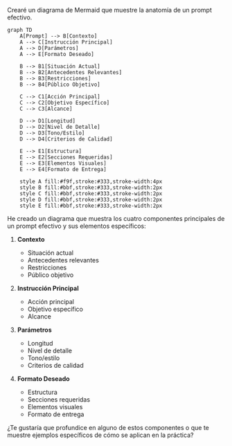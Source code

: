 Crearé un diagrama de Mermaid que muestre la anatomía de un prompt efectivo.



```mermaid
graph TD
    A[Prompt] --> B[Contexto]
    A --> C[Instrucción Principal]
    A --> D[Parámetros]
    A --> E[Formato Deseado]

    B --> B1[Situación Actual]
    B --> B2[Antecedentes Relevantes]
    B --> B3[Restricciones]
    B --> B4[Público Objetivo]

    C --> C1[Acción Principal]
    C --> C2[Objetivo Específico]
    C --> C3[Alcance]

    D --> D1[Longitud]
    D --> D2[Nivel de Detalle]
    D --> D3[Tono/Estilo]
    D --> D4[Criterios de Calidad]

    E --> E1[Estructura]
    E --> E2[Secciones Requeridas]
    E --> E3[Elementos Visuales]
    E --> E4[Formato de Entrega]

    style A fill:#f9f,stroke:#333,stroke-width:4px
    style B fill:#bbf,stroke:#333,stroke-width:2px
    style C fill:#bbf,stroke:#333,stroke-width:2px
    style D fill:#bbf,stroke:#333,stroke-width:2px
    style E fill:#bbf,stroke:#333,stroke-width:2px

```

He creado un diagrama que muestra los cuatro componentes principales de un prompt efectivo y sus elementos específicos:

1. **Contexto**
   - Situación actual
   - Antecedentes relevantes
   - Restricciones
   - Público objetivo

2. **Instrucción Principal**
   - Acción principal
   - Objetivo específico
   - Alcance

3. **Parámetros**
   - Longitud
   - Nivel de detalle
   - Tono/estilo
   - Criterios de calidad

4. **Formato Deseado**
   - Estructura
   - Secciones requeridas
   - Elementos visuales
   - Formato de entrega

¿Te gustaría que profundice en alguno de estos componentes o que te muestre ejemplos específicos de cómo se aplican en la práctica?